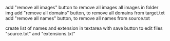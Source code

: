 add "remove all images" button to remove all images all images in folder img
add "remove all domains" button, to remove all domains from target.txt
add "remove all names" button, to remove all names from source.txt


create list of names and extension in textarea with save button to edit files "source.txt" and "extensions.txt"  
